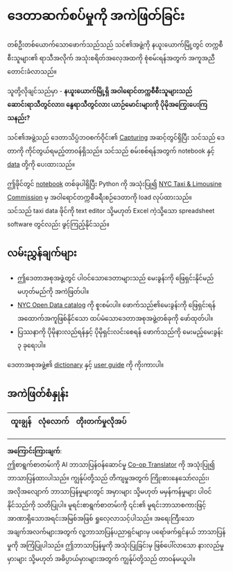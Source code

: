 <!--
CO_OP_TRANSLATOR_METADATA:
{
  "original_hash": "564445c39ad29a491abcb9356fc4d47d",
  "translation_date": "2025-08-30T18:31:22+00:00",
  "source_file": "4-Data-Science-Lifecycle/14-Introduction/assignment.md",
  "language_code": "my"
}
-->
# ဒေတာဆက်စပ်မှုကို အကဲဖြတ်ခြင်း

တစ်ဦးတစ်ယောက်သောဖောက်သည်သည် သင်၏အဖွဲ့ကို နယူးယောက်မြို့တွင် တက္ကစီစီးသူများ၏ ရာသီအလိုက် အသုံးစရိတ်အလေ့အထကို စုံစမ်းရန်အတွက် အကူအညီတောင်းခံလာသည်။

သူတို့လိုချင်သည်မှာ - **နယူးယောက်မြို့ရှိ အဝါရောင်တက္ကစီစီးသူများသည် ဆောင်းရာသီတွင်လား၊ နွေရာသီတွင်လား ယာဉ်မောင်းများကို ပိုမိုအကြွေးပေးကြသနည်း?**

သင်၏အဖွဲ့သည် ဒေတာသိပ္ပံဘဝစက်ဝိုင်း၏ [Capturing](Readme.md#Capturing) အဆင့်တွင်ရှိပြီး သင်သည် ဒေတာကို ကိုင်တွယ်ရမည့်တာဝန်ရှိသည်။ သင်သည် စမ်းစစ်ရန်အတွက် notebook နှင့် [data](../../../../data/taxi.csv) တို့ကို ပေးထားသည်။

ဤဖိုင်တွင် [notebook](notebook.ipynb) တစ်ခုပါရှိပြီး Python ကို အသုံးပြု၍ [NYC Taxi & Limousine Commission](https://docs.microsoft.com/en-us/azure/open-datasets/dataset-taxi-yellow?tabs=azureml-opendatasets) မှ အဝါရောင်တက္ကစီခရီးစဉ်ဒေတာကို load လုပ်ထားသည်။  
သင်သည် taxi data ဖိုင်ကို text editor သို့မဟုတ် Excel ကဲ့သို့သော spreadsheet software တွင်လည်း ဖွင့်ကြည့်နိုင်သည်။

## လမ်းညွှန်ချက်များ

- ဤဒေတာအစုအဖွဲ့တွင် ပါဝင်သောဒေတာများသည် မေးခွန်းကို ဖြေရှင်းနိုင်မည်မဟုတ်မည်ကို အကဲဖြတ်ပါ။
- [NYC Open Data catalog](https://data.cityofnewyork.us/browse?sortBy=most_accessed&utf8=%E2%9C%93) ကို စူးစမ်းပါ။ ဖောက်သည်၏မေးခွန်းကို ဖြေရှင်းရန် အထောက်အကူဖြစ်နိုင်သော ထပ်မံသောဒေတာအစုအဖွဲ့တစ်ခုကို ဖော်ထုတ်ပါ။
- ပြဿနာကို ပိုမိုနားလည်ရန်နှင့် ပိုမိုရှင်းလင်းစေရန် ဖောက်သည်ကို မေးမည့်မေးခွန်း ၃ ခုရေးပါ။

ဒေတာအစုအဖွဲ့၏ [dictionary](https://www1.nyc.gov/assets/tlc/downloads/pdf/data_dictionary_trip_records_yellow.pdf) နှင့် [user guide](https://www1.nyc.gov/assets/tlc/downloads/pdf/trip_record_user_guide.pdf) ကို ကိုးကားပါ။

## အကဲဖြတ်စံနှုန်း

ထူးချွန် | လုံလောက် | တိုးတက်မှုလိုအပ်
--- | --- | ---

---

**အကြောင်းကြားချက်**:  
ဤစာရွက်စာတမ်းကို AI ဘာသာပြန်ဝန်ဆောင်မှု [Co-op Translator](https://github.com/Azure/co-op-translator) ကို အသုံးပြု၍ ဘာသာပြန်ထားပါသည်။ ကျွန်ုပ်တို့သည် တိကျမှုအတွက် ကြိုးစားနေသော်လည်း၊ အလိုအလျောက် ဘာသာပြန်မှုများတွင် အမှားများ သို့မဟုတ် မမှန်ကန်မှုများ ပါဝင်နိုင်သည်ကို သတိပြုပါ။ မူရင်းစာရွက်စာတမ်းကို ၎င်း၏ မူရင်းဘာသာစကားဖြင့် အာဏာရှိသောအရင်းအမြစ်အဖြစ် ရှုလေ့လာသင့်ပါသည်။ အရေးကြီးသော အချက်အလက်များအတွက် လူ့ဘာသာပြန်ပညာရှင်များမှ ပရော်ဖက်ရှင်နယ် ဘာသာပြန်မှုကို အကြံပြုပါသည်။ ဤဘာသာပြန်မှုကို အသုံးပြုခြင်းမှ ဖြစ်ပေါ်လာသော နားလည်မှုမှားများ သို့မဟုတ် အဓိပ္ပာယ်မှားများအတွက် ကျွန်ုပ်တို့သည် တာဝန်မယူပါ။